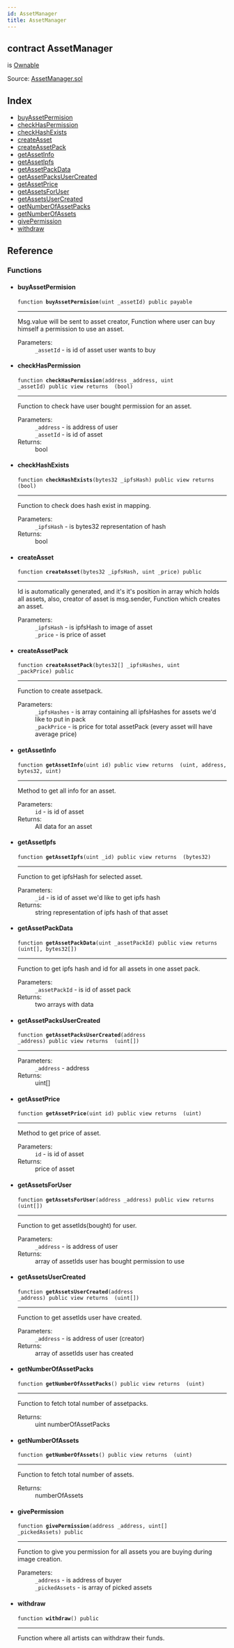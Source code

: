 ```yaml
---
id: AssetManager
title: AssetManager
---
```


<div class="contract-doc"><div class="contract"><h2 class="contract-header"><span class="contract-kind">contract</span> AssetManager</h2><p class="base-contracts"><span>is</span> <a href="Utils_Ownable.html">Ownable</a></p><div class="source">Source: <a href="git+https://github.com/DecenterApps/DigitalPrint/blob/v1.0.0/contracts/AssetManager.sol" target="_blank">AssetManager.sol</a></div></div><div class="index"><h2>Index</h2><ul><li><a href="AssetManager.html#buyAssetPermision">buyAssetPermision</a></li><li><a href="AssetManager.html#checkHasPermission">checkHasPermission</a></li><li><a href="AssetManager.html#checkHashExists">checkHashExists</a></li><li><a href="AssetManager.html#createAsset">createAsset</a></li><li><a href="AssetManager.html#createAssetPack">createAssetPack</a></li><li><a href="AssetManager.html#getAssetInfo">getAssetInfo</a></li><li><a href="AssetManager.html#getAssetIpfs">getAssetIpfs</a></li><li><a href="AssetManager.html#getAssetPackData">getAssetPackData</a></li><li><a href="AssetManager.html#getAssetPacksUserCreated">getAssetPacksUserCreated</a></li><li><a href="AssetManager.html#getAssetPrice">getAssetPrice</a></li><li><a href="AssetManager.html#getAssetsForUser">getAssetsForUser</a></li><li><a href="AssetManager.html#getAssetsUserCreated">getAssetsUserCreated</a></li><li><a href="AssetManager.html#getNumberOfAssetPacks">getNumberOfAssetPacks</a></li><li><a href="AssetManager.html#getNumberOfAssets">getNumberOfAssets</a></li><li><a href="AssetManager.html#givePermission">givePermission</a></li><li><a href="AssetManager.html#withdraw">withdraw</a></li></ul></div><div class="reference"><h2>Reference</h2><div class="functions"><h3>Functions</h3><ul><li><div class="item function"><span id="buyAssetPermision" class="anchor-marker"></span><h4 class="name">buyAssetPermision</h4><div class="body"><code class="signature">function <strong>buyAssetPermision</strong><span>(uint _assetId) </span><span>public </span><span>payable </span></code><hr/><div class="description"><p>Msg.value will be sent to asset creator, Function where user can buy himself a permission to use an asset.</p></div><dl><dt><span class="label-parameters">Parameters:</span></dt><dd><div><code>_assetId</code> - is id of asset user wants to buy</div></dd></dl></div></div></li><li><div class="item function"><span id="checkHasPermission" class="anchor-marker"></span><h4 class="name">checkHasPermission</h4><div class="body"><code class="signature">function <strong>checkHasPermission</strong><span>(address _address, uint _assetId) </span><span>public </span><span>view </span><span>returns  (bool) </span></code><hr/><div class="description"><p>Function to check have user bought permission for an asset.</p></div><dl><dt><span class="label-parameters">Parameters:</span></dt><dd><div><code>_address</code> - is address of user</div><div><code>_assetId</code> - is id of asset</div></dd><dt><span class="label-return">Returns:</span></dt><dd>bool</dd></dl></div></div></li><li><div class="item function"><span id="checkHashExists" class="anchor-marker"></span><h4 class="name">checkHashExists</h4><div class="body"><code class="signature">function <strong>checkHashExists</strong><span>(bytes32 _ipfsHash) </span><span>public </span><span>view </span><span>returns  (bool) </span></code><hr/><div class="description"><p>Function to check does hash exist in mapping.</p></div><dl><dt><span class="label-parameters">Parameters:</span></dt><dd><div><code>_ipfsHash</code> - is bytes32 representation of hash</div></dd><dt><span class="label-return">Returns:</span></dt><dd>bool</dd></dl></div></div></li><li><div class="item function"><span id="createAsset" class="anchor-marker"></span><h4 class="name">createAsset</h4><div class="body"><code class="signature">function <strong>createAsset</strong><span>(bytes32 _ipfsHash, uint _price) </span><span>public </span></code><hr/><div class="description"><p>Id is automatically generated, and it&#x27;s it&#x27;s position in array which holds all assets, also, creator of asset is msg.sender, Function which creates an asset.</p></div><dl><dt><span class="label-parameters">Parameters:</span></dt><dd><div><code>_ipfsHash</code> - is ipfsHash to image of asset</div><div><code>_price</code> - is price of asset</div></dd></dl></div></div></li><li><div class="item function"><span id="createAssetPack" class="anchor-marker"></span><h4 class="name">createAssetPack</h4><div class="body"><code class="signature">function <strong>createAssetPack</strong><span>(bytes32[] _ipfsHashes, uint _packPrice) </span><span>public </span></code><hr/><div class="description"><p>Function to create assetpack.</p></div><dl><dt><span class="label-parameters">Parameters:</span></dt><dd><div><code>_ipfsHashes</code> - is array containing all ipfsHashes for assets we&#x27;d like to put in pack</div><div><code>_packPrice</code> - is price for total assetPack (every asset will have average price)</div></dd></dl></div></div></li><li><div class="item function"><span id="getAssetInfo" class="anchor-marker"></span><h4 class="name">getAssetInfo</h4><div class="body"><code class="signature">function <strong>getAssetInfo</strong><span>(uint id) </span><span>public </span><span>view </span><span>returns  (uint, address, bytes32, uint) </span></code><hr/><div class="description"><p>Method to get all info for an asset.</p></div><dl><dt><span class="label-parameters">Parameters:</span></dt><dd><div><code>id</code> - is id of asset</div></dd><dt><span class="label-return">Returns:</span></dt><dd>All data for an asset</dd></dl></div></div></li><li><div class="item function"><span id="getAssetIpfs" class="anchor-marker"></span><h4 class="name">getAssetIpfs</h4><div class="body"><code class="signature">function <strong>getAssetIpfs</strong><span>(uint _id) </span><span>public </span><span>view </span><span>returns  (bytes32) </span></code><hr/><div class="description"><p>Function to get ipfsHash for selected asset.</p></div><dl><dt><span class="label-parameters">Parameters:</span></dt><dd><div><code>_id</code> - is id of asset we&#x27;d like to get ipfs hash</div></dd><dt><span class="label-return">Returns:</span></dt><dd>string representation of ipfs hash of that asset</dd></dl></div></div></li><li><div class="item function"><span id="getAssetPackData" class="anchor-marker"></span><h4 class="name">getAssetPackData</h4><div class="body"><code class="signature">function <strong>getAssetPackData</strong><span>(uint _assetPackId) </span><span>public </span><span>view </span><span>returns  (uint[], bytes32[]) </span></code><hr/><div class="description"><p>Function to get ipfs hash and id for all assets in one asset pack.</p></div><dl><dt><span class="label-parameters">Parameters:</span></dt><dd><div><code>_assetPackId</code> - is id of asset pack</div></dd><dt><span class="label-return">Returns:</span></dt><dd>two arrays with data</dd></dl></div></div></li><li><div class="item function"><span id="getAssetPacksUserCreated" class="anchor-marker"></span><h4 class="name">getAssetPacksUserCreated</h4><div class="body"><code class="signature">function <strong>getAssetPacksUserCreated</strong><span>(address _address) </span><span>public </span><span>view </span><span>returns  (uint[]) </span></code><hr/><dl><dt><span class="label-parameters">Parameters:</span></dt><dd><div><code>_address</code> - address</div></dd><dt><span class="label-return">Returns:</span></dt><dd>uint[]</dd></dl></div></div></li><li><div class="item function"><span id="getAssetPrice" class="anchor-marker"></span><h4 class="name">getAssetPrice</h4><div class="body"><code class="signature">function <strong>getAssetPrice</strong><span>(uint id) </span><span>public </span><span>view </span><span>returns  (uint) </span></code><hr/><div class="description"><p>Method to get price of asset.</p></div><dl><dt><span class="label-parameters">Parameters:</span></dt><dd><div><code>id</code> - is id of asset</div></dd><dt><span class="label-return">Returns:</span></dt><dd>price of asset</dd></dl></div></div></li><li><div class="item function"><span id="getAssetsForUser" class="anchor-marker"></span><h4 class="name">getAssetsForUser</h4><div class="body"><code class="signature">function <strong>getAssetsForUser</strong><span>(address _address) </span><span>public </span><span>view </span><span>returns  (uint[]) </span></code><hr/><div class="description"><p>Function to get assetIds(bought) for user.</p></div><dl><dt><span class="label-parameters">Parameters:</span></dt><dd><div><code>_address</code> - is address of user</div></dd><dt><span class="label-return">Returns:</span></dt><dd>array of assetIds user has bought permission to use</dd></dl></div></div></li><li><div class="item function"><span id="getAssetsUserCreated" class="anchor-marker"></span><h4 class="name">getAssetsUserCreated</h4><div class="body"><code class="signature">function <strong>getAssetsUserCreated</strong><span>(address _address) </span><span>public </span><span>view </span><span>returns  (uint[]) </span></code><hr/><div class="description"><p>Function to get assetIds user have created.</p></div><dl><dt><span class="label-parameters">Parameters:</span></dt><dd><div><code>_address</code> - is address of user (creator)</div></dd><dt><span class="label-return">Returns:</span></dt><dd>array of assetIds user has created</dd></dl></div></div></li><li><div class="item function"><span id="getNumberOfAssetPacks" class="anchor-marker"></span><h4 class="name">getNumberOfAssetPacks</h4><div class="body"><code class="signature">function <strong>getNumberOfAssetPacks</strong><span>() </span><span>public </span><span>view </span><span>returns  (uint) </span></code><hr/><div class="description"><p>Function to fetch total number of assetpacks.</p></div><dl><dt><span class="label-return">Returns:</span></dt><dd>uint numberOfAssetPacks</dd></dl></div></div></li><li><div class="item function"><span id="getNumberOfAssets" class="anchor-marker"></span><h4 class="name">getNumberOfAssets</h4><div class="body"><code class="signature">function <strong>getNumberOfAssets</strong><span>() </span><span>public </span><span>view </span><span>returns  (uint) </span></code><hr/><div class="description"><p>Function to fetch total number of assets.</p></div><dl><dt><span class="label-return">Returns:</span></dt><dd>numberOfAssets</dd></dl></div></div></li><li><div class="item function"><span id="givePermission" class="anchor-marker"></span><h4 class="name">givePermission</h4><div class="body"><code class="signature">function <strong>givePermission</strong><span>(address _address, uint[] _pickedAssets) </span><span>public </span></code><hr/><div class="description"><p>Function to give you permission for all assets you are buying during image creation.</p></div><dl><dt><span class="label-parameters">Parameters:</span></dt><dd><div><code>_address</code> - is address of buyer</div><div><code>_pickedAssets</code> - is array of picked assets</div></dd></dl></div></div></li><li><div class="item function"><span id="withdraw" class="anchor-marker"></span><h4 class="name">withdraw</h4><div class="body"><code class="signature">function <strong>withdraw</strong><span>() </span><span>public </span></code><hr/><div class="description"><p>Function where all artists can withdraw their funds.</p></div></div></div></li></ul></div></div></div>
